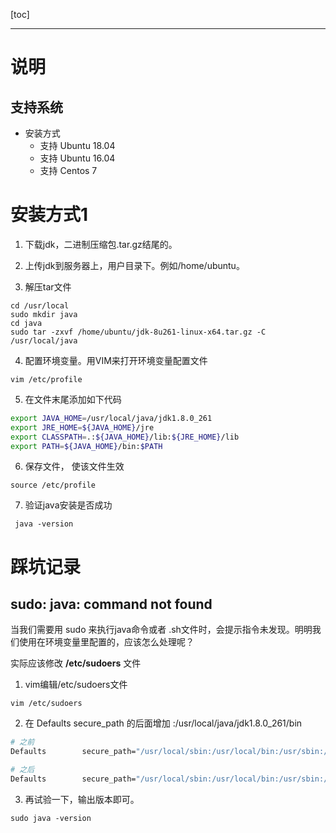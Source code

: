 [toc]

---
# 说明

## 支持系统

- 安装方式
	- 支持 Ubuntu 18.04
	- 支持 Ubuntu 16.04
	- 支持 Centos 7

# 安装方式1


1. 下载jdk，二进制压缩包.tar.gz结尾的。

2. 上传jdk到服务器上，用户目录下。例如/home/ubuntu。
3. 解压tar文件
```shell
cd /usr/local
sudo mkdir java
cd java
sudo tar -zxvf /home/ubuntu/jdk-8u261-linux-x64.tar.gz -C /usr/local/java
```

4. 配置环境变量。用VIM来打开环境变量配置文件
```shell
vim /etc/profile
```

5. 在文件末尾添加如下代码
```sh
export JAVA_HOME=/usr/local/java/jdk1.8.0_261
export JRE_HOME=${JAVA_HOME}/jre
export CLASSPATH=.:${JAVA_HOME}/lib:${JRE_HOME}/lib
export PATH=${JAVA_HOME}/bin:$PATH
```
6. 保存文件， 使该文件生效
```shell
source /etc/profile
```

7. 验证java安装是否成功

```shell
 java -version
````

# 踩坑记录

## sudo: java: command not found

当我们需要用 sudo 来执行java命令或者 .sh文件时，会提示指令未发现。明明我们使用在环境变量里配置的，应该怎么处理呢？

实际应该修改 **/etc/sudoers** 文件

1. vim编辑/etc/sudoers文件

```shell
vim /etc/sudoers
```

2. 在 Defaults    secure_path 的后面增加 :/usr/local/java/jdk1.8.0_261/bin

```sh
# 之前
Defaults        secure_path="/usr/local/sbin:/usr/local/bin:/usr/sbin:/usr/bin:/sbin:/bin:/snap/bin"

# 之后
Defaults        secure_path="/usr/local/sbin:/usr/local/bin:/usr/sbin:/usr/bin:/sbin:/bin:/snap/bin:/usr/local/java/jdk1.8.0_261/bin"
```

3. 再试验一下，输出版本即可。

```shell
sudo java -version
```

